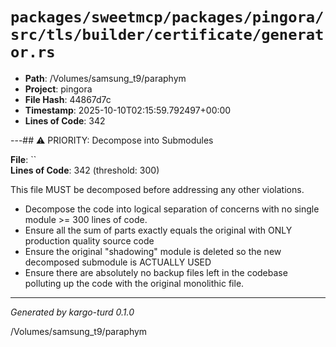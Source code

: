 # `packages/sweetmcp/packages/pingora/src/tls/builder/certificate/generator.rs`

- **Path**: /Volumes/samsung_t9/paraphym
- **Project**: pingora
- **File Hash**: 44867d7c  
- **Timestamp**: 2025-10-10T02:15:59.792497+00:00  
- **Lines of Code**: 342

---## ⚠️ PRIORITY: Decompose into Submodules

**File**: ``  
**Lines of Code**: 342 (threshold: 300)

This file MUST be decomposed before addressing any other violations.

- Decompose the code into logical separation of concerns with no single module >= 300 lines of code. 
- Ensure all the sum of parts exactly equals the original with ONLY production quality source code
- Ensure the original "shadowing" module is deleted so the new decomposed submodule is ACTUALLY USED
- Ensure there are absolutely no backup files left in the codebase polluting up the code with the original monolithic file.

------

*Generated by kargo-turd 0.1.0*

/Volumes/samsung_t9/paraphym
